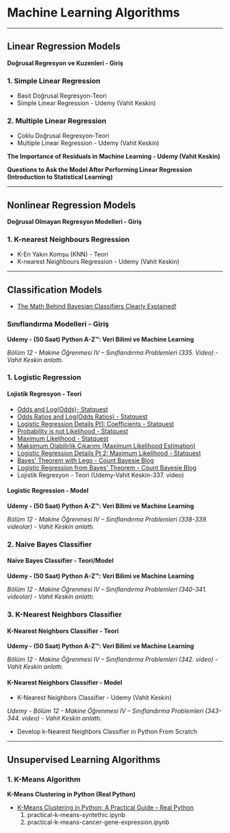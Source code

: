 
# Machine Learning Algorithms
____
## Linear Regression Models
**Doğrusal Regresyon ve Kuzenleri - Giriş**

### 1. Simple Linear Regression
* Basit Doğrusal Regresyon-Teori
* Simple Linear Regression - Udemy (Vahit Keskin)

### 2. Multiple Linear Regression
* Çoklu Doğrusal Regresyon-Teori
* Multiple Linear Regression - Udemy (Vahit Keskin)


**The Importance of Residuals in Machine Learning - Udemy (Vahit Keskin)** 

**Questions to Ask the Model After Performing Linear Regression (Introduction to Statistical Learning)**

____

## Nonlinear Regression Models
**Doğrusal Olmayan Regresyon Modelleri - Giriş**

### 1. K-nearest Neighbours Regression
* K-En Yakın Komşu (KNN) - Teori
* K-nearest Neighbours Regression - Udemy (Vahit Keskin)

____


## Classification Models
* [The Math Behind Bayesian Classifiers Clearly Explained!](https://www.youtube.com/watch?v=lFJbZ6LVxN8)

### Sınıflandırma Modelleri - Giriş
**Udemy - (50 Saat) Python A-Z™: Veri Bilimi ve Machine Learning**

*Bölüm 12 - Makine Öğrenmesi IV – Sınıflandırma Problemleri (335. Video) - Vahit Keskin anlattı.* 

### 1. Logistic Regression
#### Lojistik Regresyon - Teori
* [Odds and Log(Odds)- Statquest](https://www.youtube.com/watch?v=ARfXDSkQf1Y)
* [Odds Ratios and Log(Odds Ratios) - Statquest](https://www.youtube.com/watch?v=8nm0G-1uJzA&t=38s)
* [Logistic Regression Details Pt1: Coefficients - Statquest](https://www.youtube.com/watch?v=vN5cNN2-HWE)
* [Probability is not Likelihood - Statquest](https://www.youtube.com/watch?v=pYxNSUDSFH4)
* [Maximum Likelihood - Statquest](https://www.youtube.com/watch?v=XepXtl9YKwc)
* [Maksimum Olabilirlik Çıkarımı (Maximum Likelihood Estimation)](https://medium.com/rick-sanchez-cs/maksimum-olabilirlik-%C3%A7%C4%B1kar%C4%B1m%C4%B1-maximum-likelihood-estimation-1b9d7312d1bd)
* [Logistic Regression Details Pt 2: Maximum Likelihood - Statquest](https://www.youtube.com/watch?v=BfKanl1aSG0)
* [Bayes' Theorem with Lego - Count Bayesie Blog](https://www.countbayesie.com/blog/2015/2/18/bayes-theorem-with-lego)
* [Logistic Regression from Bayes' Theorem - Count Bayesie Blog](https://www.countbayesie.com/blog/2019/6/12/logistic-regression-from-bayes-theorem)
* Lojistik Regresyon - Teori (Udemy-Vahit Keskin-337. video)


#### Logistic Regression - Model
**Udemy - (50 Saat) Python A-Z™: Veri Bilimi ve Machine Learning**

*Bölüm 12 - Makine Öğrenmesi IV – Sınıflandırma Problemleri (338-339. videolar) - Vahit Keskin anlattı.*

### 2. Naive Bayes Classifier

#### Naive Bayes Classifier - Teori/Model
**Udemy - (50 Saat) Python A-Z™: Veri Bilimi ve Machine Learning**

*Bölüm 12 - Makine Öğrenmesi IV – Sınıflandırma Problemleri (340-341. videolar) - Vahit Keskin anlattı.*

### 3. K-Nearest Neighbors Classifier

#### K-Nearest Neighbors Classifier - Teori
**Udemy - (50 Saat) Python A-Z™: Veri Bilimi ve Machine Learning**

*Bölüm 12 - Makine Öğrenmesi IV – Sınıflandırma Problemleri (342. video) - Vahit Keskin anlattı.*

#### K-Nearest Neighbors Classifier - Model

* K-Nearest Neighbors Classifier - Udemy (Vahit Keskin)

*Udemy - Bölüm 12 - Makine Öğrenmesi IV – Sınıflandırma Problemleri (343-344. video) - Vahit Keskin anlattı.*
* Develop k-Nearest Neighbors Classifier in Python From Scratch

____

## Unsupervised Learning Algorithms
### 1. K-Means Algorithm
**K-Means Clustering in Python (Real Python)**

* [K-Means Clustering in Python: A Practical Guide – Real Python](https://realpython.com/k-means-clustering-python/)
  1. practical-k-means-syntethic.ipynb
  2. practical-k-means-cancer-gene-expression.ipynb 

